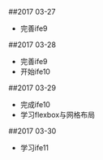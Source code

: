 ##2017 03-27
* 完善ife9

##2017 03-28
* 完善ife9
* 开始ife10

##2017 03-29
* 完成ife10
* 学习flexbox与网格布局

##2017 03-30
* 学习ife11


